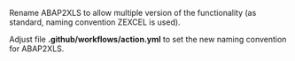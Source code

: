 Rename ABAP2XLS to allow multiple version of the functionality (as standard, naming convention ZEXCEL is used).

Adjust file __.github/workflows/action.yml__ to set the new naming convention for ABAP2XLS. 
